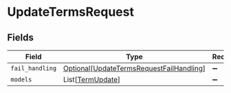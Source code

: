 # UpdateTermsRequest


## Fields

| Field                                                                                             | Type                                                                                              | Required                                                                                          | Description                                                                                       |
| ------------------------------------------------------------------------------------------------- | ------------------------------------------------------------------------------------------------- | ------------------------------------------------------------------------------------------------- | ------------------------------------------------------------------------------------------------- |
| `fail_handling`                                                                                   | [Optional[UpdateTermsRequestFailHandling]](../../models/shared/updatetermsrequestfailhandling.md) | :heavy_minus_sign:                                                                                | N/A                                                                                               |
| `models`                                                                                          | List[[TermUpdate](../../models/shared/termupdate.md)]                                             | :heavy_minus_sign:                                                                                | N/A                                                                                               |